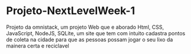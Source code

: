 # Projeto-NextLevelWeek-1
 Projeto da omnistack, um projeto Web que e aborado Html, CSS, JavaScript, NodeJS, SQLite, um site que tem com intuito cadastra pontos de coleta na cidade para que as pessoas possam jogar o seu lixo da mainera certa e reciclavel 
